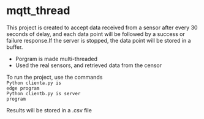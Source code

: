 # mqtt_thread
This project is created to accept data received from a sensor after every 30 seconds of delay, and each data point will be followed by a success or failure response.If the server is stopped, the data point will be stored in a buffer.

<ul>
  <li>Porgram is made multi-threaded</li>
  <li>Used the real sensors, and retrieved data from the censor</li>
</ul>

To run the project, use the commands <br>
<code>Python clienta.py is edge program</code> <br>
<code>Python clientb.py is server program</code> <br>

Results will be stored in a .csv file
